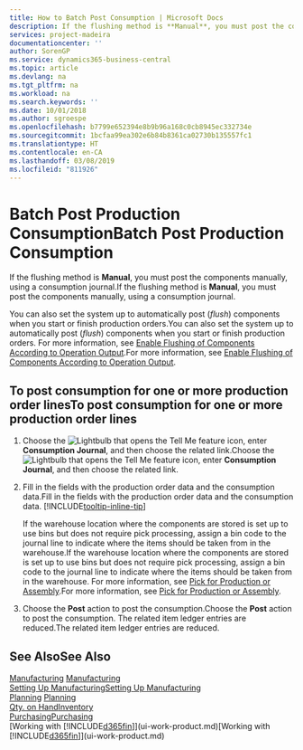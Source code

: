 ```yaml
---
title: How to Batch Post Consumption | Microsoft Docs
description: If the flushing method is **Manual**, you must post the components manually, using a consumption journal.
services: project-madeira
documentationcenter: ''
author: SorenGP
ms.service: dynamics365-business-central
ms.topic: article
ms.devlang: na
ms.tgt_pltfrm: na
ms.workload: na
ms.search.keywords: ''
ms.date: 10/01/2018
ms.author: sgroespe
ms.openlocfilehash: b7799e652394e8b9b96a168c0cb8945ec332734e
ms.sourcegitcommit: 1bcfaa99ea302e6b84b8361ca02730b135557fc1
ms.translationtype: HT
ms.contentlocale: en-CA
ms.lasthandoff: 03/08/2019
ms.locfileid: "811926"
---
```

# <a name="batch-post-production-consumption"></a><span data-ttu-id="a1e53-103">Batch Post Production Consumption</span><span class="sxs-lookup"><span data-stu-id="a1e53-103">Batch Post Production Consumption</span></span>
<span data-ttu-id="a1e53-104">If the flushing method is **Manual**, you must post the components manually, using a consumption journal.</span><span class="sxs-lookup"><span data-stu-id="a1e53-104">If the flushing method is **Manual**, you must post the components manually, using a consumption journal.</span></span>

<span data-ttu-id="a1e53-105">You can also set the system up to automatically post (*flush*) components when you start or finish production orders.</span><span class="sxs-lookup"><span data-stu-id="a1e53-105">You can also set the system up to automatically post (*flush*) components when you start or finish production orders.</span></span> <span data-ttu-id="a1e53-106">For more information, see [Enable Flushing of Components According to Operation Output](production-how-to-flush-components-according-to-operation-output.md).</span><span class="sxs-lookup"><span data-stu-id="a1e53-106">For more information, see [Enable Flushing of Components According to Operation Output](production-how-to-flush-components-according-to-operation-output.md).</span></span>

## <a name="to-post-consumption-for-one-or-more-production-order-lines"></a><span data-ttu-id="a1e53-107">To post consumption for one or more production order lines</span><span class="sxs-lookup"><span data-stu-id="a1e53-107">To post consumption for one or more production order lines</span></span>  
1.  <span data-ttu-id="a1e53-108">Choose the ![Lightbulb that opens the Tell Me feature](media/ui-search/search_small.png "Tell me what you want to do") icon, enter **Consumption Journal**, and then choose the related link.</span><span class="sxs-lookup"><span data-stu-id="a1e53-108">Choose the ![Lightbulb that opens the Tell Me feature](media/ui-search/search_small.png "Tell me what you want to do") icon, enter **Consumption Journal**, and then choose the related link.</span></span>  
2.  <span data-ttu-id="a1e53-109">Fill in the fields with the production order data and the consumption data.</span><span class="sxs-lookup"><span data-stu-id="a1e53-109">Fill in the fields with the production order data and the consumption data.</span></span> [!INCLUDE[tooltip-inline-tip](includes/tooltip-inline-tip_md.md)]  

    <span data-ttu-id="a1e53-110">If the warehouse location where the components are stored is set up to use bins but does not require pick processing, assign a bin code to the journal line to indicate where the items should be taken from in the warehouse.</span><span class="sxs-lookup"><span data-stu-id="a1e53-110">If the warehouse location where the components are stored is set up to use bins but does not require pick processing, assign a bin code to the journal line to indicate where the items should be taken from in the warehouse.</span></span> <span data-ttu-id="a1e53-111">For more information, see [Pick for Production or Assembly](warehouse-how-to-pick-for-production.md).</span><span class="sxs-lookup"><span data-stu-id="a1e53-111">For more information, see [Pick for Production or Assembly](warehouse-how-to-pick-for-production.md).</span></span>  
3.  <span data-ttu-id="a1e53-112">Choose the **Post** action to post the consumption.</span><span class="sxs-lookup"><span data-stu-id="a1e53-112">Choose the **Post** action to post the consumption.</span></span> <span data-ttu-id="a1e53-113">The related item ledger entries are reduced.</span><span class="sxs-lookup"><span data-stu-id="a1e53-113">The related item ledger entries are reduced.</span></span>

## <a name="see-also"></a><span data-ttu-id="a1e53-114">See Also</span><span class="sxs-lookup"><span data-stu-id="a1e53-114">See Also</span></span>  
<span data-ttu-id="a1e53-115">[Manufacturing](production-manage-manufacturing.md)  </span><span class="sxs-lookup"><span data-stu-id="a1e53-115">[Manufacturing](production-manage-manufacturing.md)  </span></span>  
[<span data-ttu-id="a1e53-116">Setting Up Manufacturing</span><span class="sxs-lookup"><span data-stu-id="a1e53-116">Setting Up Manufacturing</span></span>](production-configure-production-processes.md)  
<span data-ttu-id="a1e53-117">[Planning](production-planning.md)    </span><span class="sxs-lookup"><span data-stu-id="a1e53-117">[Planning](production-planning.md)    </span></span>  
[<span data-ttu-id="a1e53-118">Qty. on Hand</span><span class="sxs-lookup"><span data-stu-id="a1e53-118">Inventory</span></span>](inventory-manage-inventory.md)  
[<span data-ttu-id="a1e53-119">Purchasing</span><span class="sxs-lookup"><span data-stu-id="a1e53-119">Purchasing</span></span>](purchasing-manage-purchasing.md)  
<span data-ttu-id="a1e53-120">[Working with [!INCLUDE[d365fin](includes/d365fin_md.md)]](ui-work-product.md)</span><span class="sxs-lookup"><span data-stu-id="a1e53-120">[Working with [!INCLUDE[d365fin](includes/d365fin_md.md)]](ui-work-product.md)</span></span>

